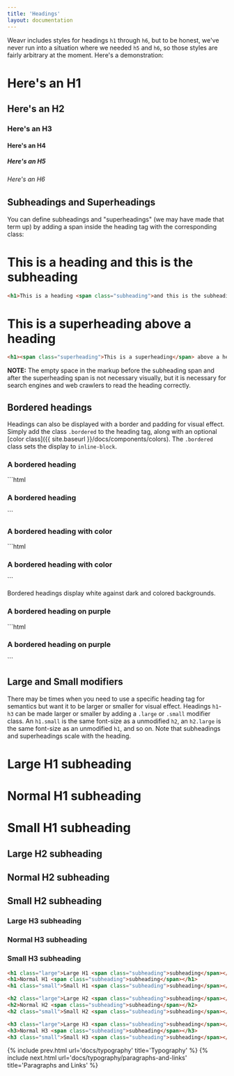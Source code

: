 ```yaml
---
title: 'Headings'
layout: documentation
---
```


Weavr includes styles for headings `h1` through `h6`, but to be honest, we've never run into a situation where we needed `h5` and `h6`, so those styles are fairly arbitrary at the moment. Here's a demonstration:

<div class="demo">
  <h1>Here's an H1</h1>
  <h2>Here's an H2</h2>
  <h3>Here's an H3</h3>
  <h4>Here's an H4</h4>
  <h5>Here's an H5</h5>
  <h6>Here's an H6</h6>
</div>

## Subheadings and Superheadings

You can define subheadings and "superheadings" (we may have made that term up) by adding a span inside the heading tag with the corresponding class:

<div class="demo">
  <h1>This is a heading <span class="subheading">and this is the subheading</span></h1>
</div>

```html
<h1>This is a heading <span class="subheading">and this is the subheading</span></h1>
```

<div class="demo">
  <h1><span class="superheading">This is a superheading</span> above a heading</h1>
</div>

```html
<h1><span class="superheading">This is a superheading</span> above a heading</h1>
```

<div class="alert warning">
  <p><strong>NOTE:</strong> The empty space in the markup before the subheading span and after the superheading span is not necessary visually, but it is necessary for search engines and web crawlers to read the heading correctly.</p>
</div>

## Bordered headings

Headings can also be displayed with a border and padding for visual effect. Simply add the class `.bordered` to the heading tag, along with an optional [color class]({{ site.baseurl }}/docs/components/colors). The `.bordered` class sets the display to `inline-block`.

<div class="demo">
  <div class="align-center">
    <h3 class="bordered">A bordered heading</h3>
  </div>
</div>
```html
<div class="align-center">
  <h3 class="bordered">A bordered heading</h3>
</div>
```

<div class="demo">
  <div class="align-center">
    <h3 class="bordered brand-teal">A bordered heading with color</h3>
  </div>
</div>
```html
<div class="align-center">
  <h3 class="bordered brand-teal">A bordered heading with color</h3>
</div>
```

Bordered headings display white against dark and colored backgrounds.

<div class="demo brand-purple-bg">
  <div class="align-center">
    <h3 class="bordered">A bordered heading on purple</h3>
  </div>
</div>
```html
<div class="align-center brand-purple-bg padding-2x">
  <h3 class="bordered">A bordered heading on purple</h3>
</div>
```

## Large and Small modifiers

There may be times when you need to use a specific heading tag for semantics but want it to be larger or smaller for visual effect. Headings `h1`-`h3` can be made larger or smaller by adding a `.large` or `.small` modifier class. An `h1.small` is the same font-size as a unmodified `h2`, an `h2.large` is the same font-size as an unmodified `h1`, and so on. Note that subheadings and superheadings scale with the heading.

<div class="demo">
  <div class="row">
    <div class="col col-4 t-col-4 m-col-12">
      <h1 class="large">Large H1 <span class="subheading">subheading</span></h1>
      <h1>Normal H1 <span class="subheading">subheading</span></h1>
      <h1 class="small">Small H1 <span class="subheading">subheading</span></h1>
    </div>
    <div class="col col-4 t-col-4 m-col-12">
      <h2 class="large">Large H2 <span class="subheading">subheading</span></h2>
      <h2>Normal H2 <span class="subheading">subheading</span></h2>
      <h2 class="small">Small H2 <span class="subheading">subheading</span></h2>
    </div>
    <div class="col col-4 t-col-4 m-col-12">
      <h3 class="large">Large H3 <span class="subheading">subheading</span></h3>
      <h3>Normal H3 <span class="subheading">subheading</span></h3>
      <h3 class="small">Small H3 <span class="subheading">subheading</span></h3>
    </div>
  </div>
</div>

```html
<h1 class="large">Large H1 <span class="subheading">subheading</span></h1>
<h1>Normal H1 <span class="subheading">subheading</span></h1>
<h1 class="small">Small H1 <span class="subheading">subheading</span></h1>

<h2 class="large">Large H2 <span class="subheading">subheading</span></h2>
<h2>Normal H2 <span class="subheading">subheading</span></h2>
<h2 class="small">Small H2 <span class="subheading">subheading</span></h2>

<h3 class="large">Large H3 <span class="subheading">subheading</span></h3>
<h3>Normal H3 <span class="subheading">subheading</span></h3>
<h3 class="small">Small H3 <span class="subheading">subheading</span></h3>
```

{% include prev.html url='docs/typography' title='Typography' %}
{% include next.html url='docs/typography/paragraphs-and-links' title='Paragraphs and Links' %}
